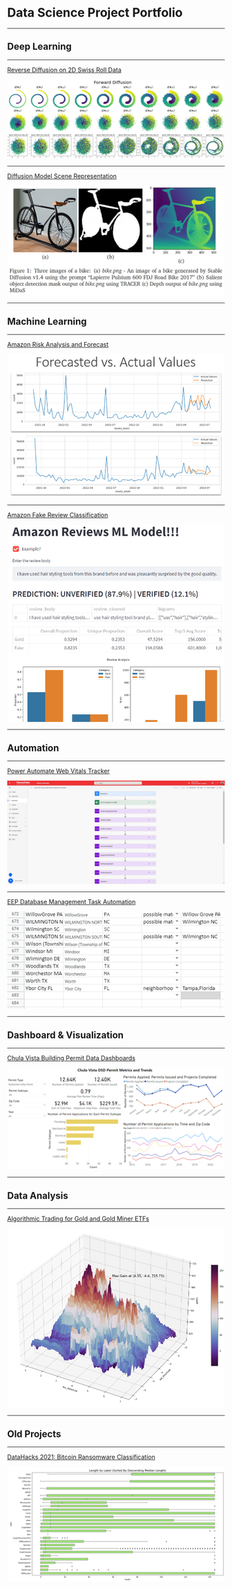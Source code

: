 # Data Science Project Portfolio
---
## Deep Learning
---

[Reverse Diffusion on 2D Swiss Roll Data](/project_diffusion_2D.md)

<img src="images/spiral forward diffusion (colored).png?raw=true"/>
<img src="images/spiral reverse diffusion (colored).png?raw=true"/>

---
[Diffusion Model Scene Representation](/project_diffusion_scene_representation.md)

<img src="images/bike figures.png?raw=true"/>

---
## Machine Learning
---

[Amazon Risk Analysis and Forecast](/project_Amazon.md)

<img src="images/forecasted vs actual.png?raw=true"/>

---

[Amazon Fake Review Classification](/project_FARS.md)

<img src="images/Streamlit Demo.gif?raw=true"/>

---
## Automation
---

[Power Automate Web Vitals Tracker](/project_web_vitals.md)

<img src="images/Power Automate Flow.gif?raw=true"/>

---

[EEP Database Management Task Automation](/project_database_management_task_automation.md)

<img src="EEP/select rows.gif?raw=true"/>

---
## Dashboard & Visualization
---

[Chula Vista Building Permit Data Dashboards](/project_chula_vista.md)

<img src="images/example dashboard 1.PNG?raw=true"/>

---
## Data Analysis
---

[Algorithmic Trading for Gold and Gold Miner ETFs](/project_algorithmic_trading.md)

<img src="images/Strategy Involving GDX buy and sell thresholds (crop margin) (2).png?raw=true"/>

---
## Old Projects
---

[DataHacks 2021: Bitcoin Ransomware Classification](/project_datahacks2021.md)

<img src="images/Boxplot Length by Label.PNG?raw=true"/>
